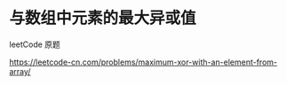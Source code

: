 # 与数组中元素的最大异或值

leetCode 原题

https://leetcode-cn.com/problems/maximum-xor-with-an-element-from-array/

